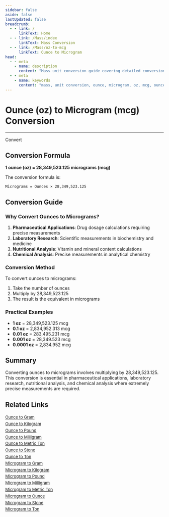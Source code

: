```yaml
---
sidebar: false
aside: false
lastUpdated: false
breadcrumb:
  - - link: /
      linkText: Home
  - - link: /Mass/index
      linkText: Mass Conversion
  - - link: /Mass/oz-to-mcg
      linkText: Ounce to Microgram
head:
  - - meta
    - name: description
      content: "Mass unit conversion guide covering detailed conversion formulas and explanations from ounce (oz) to microgram (mcg)."
  - - meta
    - name: keywords
      content: "mass, unit conversion, ounce, microgram, oz, mcg, ounce to microgram, mass conversion guide"
---
```

# Ounce (oz) to Microgram (mcg) Conversion
---
<script setup>
import { onMounted, reactive, inject, ref } from 'vue'
import { NButton, NForm, NFormItem, NInput, NInputNumber, NSelect, NCard, useMessage,NGrid ,NGi } from 'naive-ui'
import { defineClientComponent } from 'vitepress'
import { Mass } from '../files';

const convert = inject('convert')

const form = reactive({
  number: null,
  result: '',
})

const convertHandler = () => {
  if (form.number !== null && !isNaN(form.number)) {
    const convertedValue = parseFloat(form.number) * 28349523.125
    form.result = `${form.number}oz = ${convertedValue.toFixed(3)}mcg`
  } else {
    form.result = 'Please enter a valid number.'
  }
}
</script>

<n-form size="large" :model="form">
  <n-form-item label="Ounce (oz)">
    <n-input-number v-model:value="form.number" placeholder="Enter ounces" style="width: 100%" />
  </n-form-item>
  <n-form-item>
    <n-button type="info" @click="convertHandler" block>Convert</n-button>
  </n-form-item>
  <n-form-item>
    <n-input v-model:value="form.result" readonly placeholder="Conversion result" />
  </n-form-item>
</n-form>

## Conversion Formula

**1 ounce (oz) = 28,349,523.125 micrograms (mcg)**

The conversion formula is:
```
Micrograms = Ounces × 28,349,523.125
```

## Conversion Guide

### Why Convert Ounces to Micrograms?

1. **Pharmaceutical Applications**: Drug dosage calculations requiring precise measurements
2. **Laboratory Research**: Scientific measurements in biochemistry and medicine
3. **Nutritional Analysis**: Vitamin and mineral content calculations
4. **Chemical Analysis**: Precise measurements in analytical chemistry

### Conversion Method

To convert ounces to micrograms:
1. Take the number of ounces
2. Multiply by 28,349,523.125
3. The result is the equivalent in micrograms

### Practical Examples

- **1 oz** = 28,349,523.125 mcg
- **0.1 oz** = 2,834,952.313 mcg
- **0.01 oz** = 283,495.231 mcg
- **0.001 oz** = 28,349.523 mcg
- **0.0001 oz** = 2,834.952 mcg

## Summary

Converting ounces to micrograms involves multiplying by 28,349,523.125. This conversion is essential in pharmaceutical applications, laboratory research, nutritional analysis, and chemical analysis where extremely precise measurements are required.

## Related Links

<n-grid :cols="2" :x-gap="12" :y-gap="8">
  <n-gi>
    <n-card title="Other Ounce Conversions" size="small">
      <template #header-extra>
        <span style="font-size: 12px; color: #666;">oz conversions</span>
      </template>
      <div style="font-size: 13px; line-height: 1.6;">
        <div><a href="/Mass/oz-to-g">Ounce to Gram</a></div>
        <div><a href="/Mass/oz-to-kg">Ounce to Kilogram</a></div>
        <div><a href="/Mass/oz-to-lb">Ounce to Pound</a></div>
        <div><a href="/Mass/oz-to-mg">Ounce to Milligram</a></div>
        <div><a href="/Mass/oz-to-mt">Ounce to Metric Ton</a></div>
        <div><a href="/Mass/oz-to-st">Ounce to Stone</a></div>
        <div><a href="/Mass/oz-to-t">Ounce to Ton</a></div>
      </div>
    </n-card>
  </n-gi>
  <n-gi>
    <n-card title="Microgram Conversions" size="small">
      <template #header-extra>
        <span style="font-size: 12px; color: #666;">mcg conversions</span>
      </template>
      <div style="font-size: 13px; line-height: 1.6;">
        <div><a href="/Mass/mcg-to-g">Microgram to Gram</a></div>
        <div><a href="/Mass/mcg-to-kg">Microgram to Kilogram</a></div>
        <div><a href="/Mass/mcg-to-lb">Microgram to Pound</a></div>
        <div><a href="/Mass/mcg-to-mg">Microgram to Milligram</a></div>
        <div><a href="/Mass/mcg-to-mt">Microgram to Metric Ton</a></div>
        <div><a href="/Mass/mcg-to-oz">Microgram to Ounce</a></div>
        <div><a href="/Mass/mcg-to-st">Microgram to Stone</a></div>
        <div><a href="/Mass/mcg-to-t">Microgram to Ton</a></div>
      </div>
    </n-card>
  </n-gi>
</n-grid>